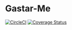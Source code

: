 # Gastar-Me
[![CircleCI](https://circleci.com/gh/leoribeirowebmaster/gaster-me.svg?style=svg)](https://circleci.com/gh/leoribeirowebmaster/gaster-me)
[![Coverage Status](https://coveralls.io/repos/github/leoribeirowebmaster/gaster-me/badge.svg?branch=master)](https://coveralls.io/github/leoribeirowebmaster/gaster-me?branch=master)
